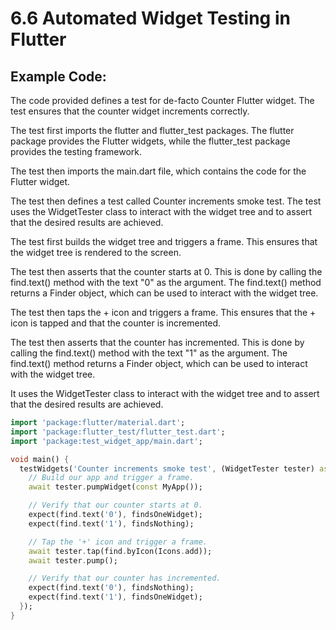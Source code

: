 # 6.6 Automated Widget Testing in Flutter

## Example Code:

The code provided defines a test for de-facto Counter Flutter widget. 
The test ensures that the counter widget increments correctly.

The test first imports the flutter and flutter_test packages. 
The flutter package provides the Flutter widgets, while the flutter_test package provides the testing framework.

The test then imports the main.dart file, which contains the code for the Flutter widget.

The test then defines a test called Counter increments smoke test. 
The test uses the WidgetTester class to interact with the widget tree and to assert that the desired results are achieved.

The test first builds the widget tree and triggers a frame. 
This ensures that the widget tree is rendered to the screen.

The test then asserts that the counter starts at 0. 
This is done by calling the find.text() method with the text "0" as the argument. 
The find.text() method returns a Finder object, which can be used to interact with the widget tree.

The test then taps the + icon and triggers a frame. 
This ensures that the + icon is tapped and that the counter is incremented.

The test then asserts that the counter has incremented. 
This is done by calling the find.text() method with the text "1" as the argument.
The find.text() method returns a Finder object, which can be used to interact with the widget tree.

It uses the WidgetTester class to interact with the widget tree and to assert that the desired results are achieved.


```dart
import 'package:flutter/material.dart';
import 'package:flutter_test/flutter_test.dart';
import 'package:test_widget_app/main.dart';

void main() {
  testWidgets('Counter increments smoke test', (WidgetTester tester) async {
    // Build our app and trigger a frame.
    await tester.pumpWidget(const MyApp());

    // Verify that our counter starts at 0.
    expect(find.text('0'), findsOneWidget);
    expect(find.text('1'), findsNothing);

    // Tap the '+' icon and trigger a frame.
    await tester.tap(find.byIcon(Icons.add));
    await tester.pump();

    // Verify that our counter has incremented.
    expect(find.text('0'), findsNothing);
    expect(find.text('1'), findsOneWidget);
  });
}
```
